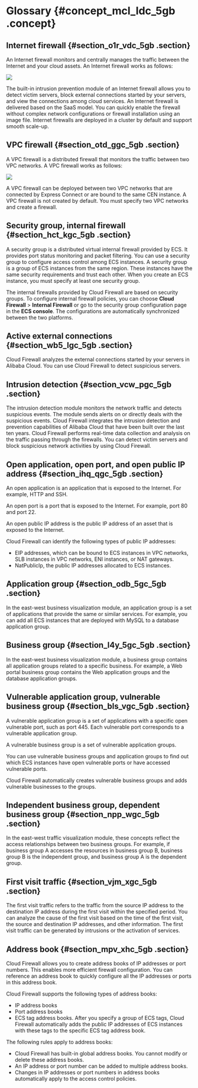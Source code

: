 # Glossary {#concept_mcl_ldc_5gb .concept}

## Internet firewall {#section_o1r_vdc_5gb .section}

An Internet firewall monitors and centrally manages the traffic between the Internet and your cloud assets. An Internet firewall works as follows:

![](http://static-aliyun-doc.oss-cn-hangzhou.aliyuncs.com/assets/img/124630/155653871538818_en-US.png)

The built-in intrusion prevention module of an Internet firewall allows you to detect victim servers, block external connections started by your servers, and view the connections among cloud services. An Internet firewall is delivered based on the SaaS model. You can quickly enable the firewall without complex network configurations or firewall installation using an image file. Internet firewalls are deployed in a cluster by default and support smooth scale-up.

## VPC firewall {#section_otd_ggc_5gb .section}

A VPC firewall is a distributed firewall that monitors the traffic between two VPC networks. A VPC firewall works as follows:

![](http://static-aliyun-doc.oss-cn-hangzhou.aliyuncs.com/assets/img/124630/155653871538820_en-US.png)

A VPC firewall can be deployed between two VPC networks that are connected by Express Connect or are bound to the same CEN instance. A VPC firewall is not created by default. You must specify two VPC networks and create a firewall.

## Security group, internal firewall {#section_hct_kgc_5gb .section}

A security group is a distributed virtual internal firewall provided by ECS. It provides port status monitoring and packet filtering. You can use a security group to configure access control among ECS instances. A security group is a group of ECS instances from the same region. These instances have the same security requirements and trust each other. When you create an ECS instance, you must specify at least one security group.

The internal firewalls provided by Cloud Firewall are based on security groups. To configure internal firewall policies, you can choose **Cloud Firewall** \> **Internal Firewall** or go to the security group configuration page in the **ECS console**. The configurations are automatically synchronized between the two platforms.

## Active external connections {#section_wb5_lgc_5gb .section}

Cloud Firewall analyzes the external connections started by your servers in Alibaba Cloud. You can use Cloud Firewall to detect suspicious servers.

## Intrusion detection {#section_vcw_pgc_5gb .section}

The intrusion detection module monitors the network traffic and detects suspicious events. The module sends alerts on or directly deals with the suspicious events. Cloud Firewall integrates the intrusion detection and prevention capabilities of Alibaba Cloud that have been built over the last ten years. Cloud Firewall performs real-time data collection and analysis on the traffic passing through the firewalls. You can detect victim servers and block suspicious network activities by using Cloud Firewall.

## Open application, open port, and open public IP address {#section_ihq_qgc_5gb .section}

An open application is an application that is exposed to the Internet. For example, HTTP and SSH.

An open port is a port that is exposed to the Internet. For example, port 80 and port 22.

An open public IP address is the public IP address of an asset that is exposed to the Internet.

Cloud Firewall can identify the following types of public IP addresses:

-   EIP addresses, which can be bound to ECS instances in VPC networks, SLB instances in VPC networks, ENI instances, or NAT gateways.
-   NatPublicIp, the public IP addresses allocated to ECS instances.

## Application group {#section_odb_5gc_5gb .section}

In the east-west business visualization module, an application group is a set of applications that provide the same or similar services. For example, you can add all ECS instances that are deployed with MySQL to a database application group.

## Business group {#section_l4y_5gc_5gb .section}

In the east-west business visualization module, a business group contains all application groups related to a specific business. For example, a Web portal business group contains the Web application groups and the database application groups.

## Vulnerable application group, vulnerable business group {#section_bls_vgc_5gb .section}

A vulnerable application group is a set of applications with a specific open vulnerable port, such as port 445. Each vulnerable port corresponds to a vulnerable application group.

A vulnerable business group is a set of vulnerable application groups.

You can use vulnerable business groups and application groups to find out which ECS instances have open vulnerable ports or have accessed vulnerable ports.

Cloud Firewall automatically creates vulnerable business groups and adds vulnerable businesses to the groups.

## Independent business group, dependent business group {#section_npp_wgc_5gb .section}

In the east-west traffic visualization module, these concepts reflect the access relationships between two business groups. For example, if business group A accesses the resources in business group B, business group B is the independent group, and business group A is the dependent group.

## First visit traffic {#section_vjm_xgc_5gb .section}

The first visit traffic refers to the traffic from the source IP address to the destination IP address during the first visit within the specified period. You can analyze the cause of the first visit based on the time of the first visit, the source and destination IP addresses, and other information. The first visit traffic can be generated by intrusions or the activation of services.

## Address book {#section_mpv_xhc_5gb .section}

Cloud Firewall allows you to create address books of IP addresses or port numbers. This enables more efficient firewall configuration. You can reference an address book to quickly configure all the IP addresses or ports in this address book.

Cloud Firewall supports the following types of address books:

-   IP address books
-   Port address books
-   ECS tag address books. After you specify a group of ECS tags, Cloud Firewall automatically adds the public IP addresses of ECS instances with these tags to the specific ECS tag address book.

The following rules apply to address books:

-   Cloud Firewall has built-in global address books. You cannot modify or delete these address books.
-   An IP address or port number can be added to multiple address books.
-   Changes in IP addresses or port numbers in address books automatically apply to the access control policies.

